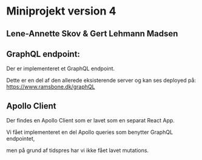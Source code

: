 # Miniprojekt version 4
## Lene-Annette Skov & Gert Lehmann Madsen

## GraphQL endpoint:
Der er implementeret et GraphQL endpoint.

Dette er en del af den allerede eksisterende server og kan ses deployed på:
https://www.ramsbone.dk/graphQL

## Apollo Client
Der findes en Apollo Client som er lavet som en separat React App.

Vi fået implementeret en del Apollo queries som benytter GraphQL endpointet,

men på grund af tidspres har vi ikke fået lavet mutations.

